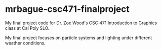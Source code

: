 mrbague-csc471-finalproject
===========================
My final project code for Dr. Zoe Wood's CSC 471 
Introduction to Graphics class at Cal Poly SLO.

My final project focuses on particle systems and lighting
under different weather conditions.